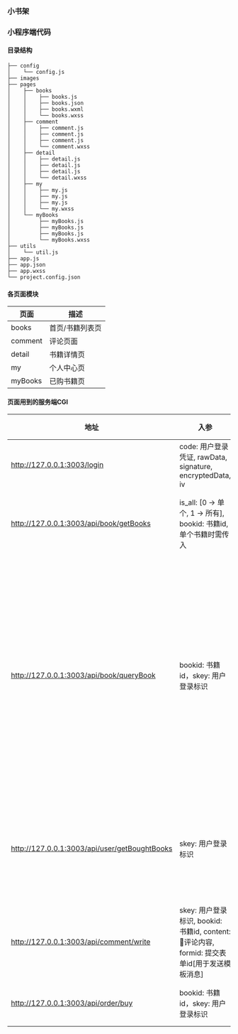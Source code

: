 ### 小书架

### 小程序端代码

#### 目录结构

    ├── config
    │    └── config.js
    ├── images
    ├── pages
    │    ├── books
    │    │    ├── books.js
    │    │    ├── books.json
    │    │    ├── books.wxml
    │    │    └── books.wxss
    │    ├── comment
    │    │    ├── comment.js
    │    │    ├── comment.js
    │    │    ├── comment.js
    │    │    └── comment.wxss
    │    ├── detail
    │    │    ├── detail.js
    │    │    ├── detail.js
    │    │    ├── detail.js
    │    │    └── detail.wxss
    │    ├── my
    │    │    ├── my.js
    │    │    ├── my.js
    │    │    ├── my.js
    │    │    └── my.wxss
    │    └── myBooks   
    │         ├── myBooks.js
    │         ├── myBooks.js
    │         ├── myBooks.js
    │         └── myBooks.wxss
    ├── utils
    │    └── util.js
    ├── app.js
    ├── app.json
    ├── app.wxss
    └── project.config.json

#### 各页面模块

| 页面 | 描述 |
| --- | --- |
| books | 首页/书籍列表页 |
| comment | 评论页面 |
| detail | 书籍详情页 |
| my | 个人中心页 |
| myBooks | 已购书籍页 |

#### 页面用到的服务端CGI

| 地址 | 入参 | 描述 |
| --- | --- | --- |
| http://127.0.0.1:3003/login | code: 用户登录凭证, rawData, signature, encryptedData, iv | 用户登录 |
| http://127.0.0.1:3003/api/book/getBooks | is_all: [0 -> 单个, 1 -> 所有], bookid: 书籍id,单个书籍时需传入| 获取书籍详情 |
| http://127.0.0.1:3003/api/book/queryBook | bookid: 书籍id，skey: 用户登录标识 | 查询当前用户是否已经购买该书籍并返回评论列表 |
| http://127.0.0.1:3003/api/user/getBoughtBooks | skey: 用户登录标识 | 获取当前用户已购书籍 |
| http://127.0.0.1:3003/api/comment/write| skey: 用户登录标识, bookid: 书籍id, content: 评论内容, formid: 提交表单id[用于发送模板消息] | 写评论 |
| http://127.0.0.1:3003/api/order/buy | bookid: 书籍id，skey: 用户登录标识 | 兑换书籍 |
